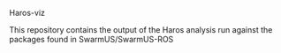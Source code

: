 Haros-viz

This repository contains the output of the Haros analysis run against the packages found in SwarmUS/SwarmUS-ROS
